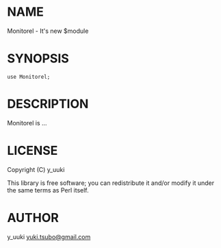 # NAME

Monitorel - It's new $module

# SYNOPSIS

    use Monitorel;

# DESCRIPTION

Monitorel is ...

# LICENSE

Copyright (C) y\_uuki

This library is free software; you can redistribute it and/or modify
it under the same terms as Perl itself.

# AUTHOR

y\_uuki <yuki.tsubo@gmail.com>

